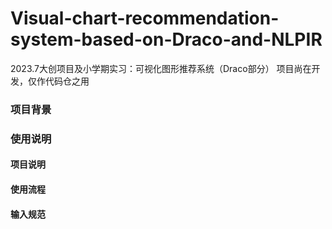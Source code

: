 # Visual-chart-recommendation-system-based-on-Draco-and-NLPIR
2023.7大创项目及小学期实习：可视化图形推荐系统（Draco部分）
项目尚在开发，仅作代码仓之用

### 项目背景


### 使用说明


#### 项目说明

#### 使用流程

#### 输入规范
